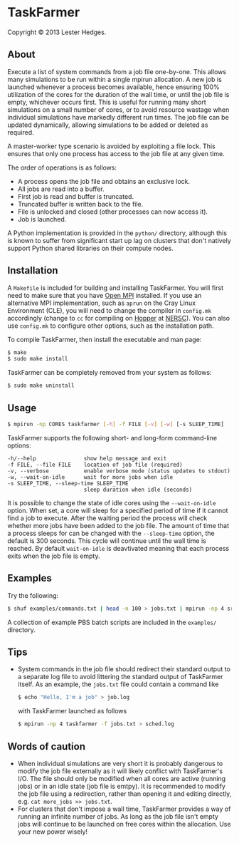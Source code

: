 # TaskFarmer

Copyright &copy; 2013 Lester Hedges.

## About
Execute a list of system commands from a job file one-by-one. This allows
many simulations to be run within a single mpirun allocation. A new job is
launched whenever a process becomes available, hence ensuring 100% utilization
of the cores for the duration of the wall time, or until the job file is
empty, whichever occurs first. This is useful for running many short
simulations on a small number of cores, or to avoid resource wastage when
individual simulations have markedly different run times. The job file can
be updated dynamically, allowing simulations to be added or deleted as
required.

A master-worker type scenario is avoided by exploiting a file lock. This
ensures that only one process has access to the job file at any given time.

The order of operations is as follows:

* A process opens the job file and obtains an exclusive lock.
* All jobs are read into a buffer.
* First job is read and buffer is truncated.
* Truncated buffer is written back to the file.
* File is unlocked and closed (other processes can now access it).
* Job is launched.

A Python implementation is provided in the `python/` directory, although this
is known to suffer from significant start up lag on clusters that don't
natively support Python shared libraries on their compute nodes.

## Installation
A `Makefile` is included for building and installing TaskFarmer. You will first
need to make sure that you have [Open MPI](http://www.open-mpi.org/) installed.
If you use an alternative MPI implementation, such as `aprun` on the Cray Linux
Environment (CLE), you will need to change the compiler in `config.mk`
accordingly (change to `cc` for compiling on
[Hopper](http://www.nersc.gov/users/computational-systems/hopper/) at
[NERSC](http://www.nersc.gov/)). You can also use `config.mk` to configure other
options, such as the installation path.

To compile TaskFarmer, then install the executable and man page:

```bash
$ make
$ sudo make install
```

TaskFarmer can be completely removed from your system as follows:

```bash
$ sudo make uninstall
```

## Usage
``` bash
$ mpirun -np CORES taskfarmer [-h] -f FILE [-v] [-w] [-s SLEEP_TIME]
```

TaskFarmer supports the following short- and long-form command-line
options:

	-h/--help               show help message and exit
	-f FILE, --file FILE    location of job file (required)
	-v, --verbose           enable verbose mode (status updates to stdout)
	-w, --wait-on-idle      wait for more jobs when idle
	-s SLEEP_TIME, --sleep-time SLEEP_TIME
	                        sleep duration when idle (seconds)

It is possible to change the state of idle cores using the `--wait-on-idle`
option. When set, a core will sleep for a specified period of time if it
cannot find a job to execute. After the waiting period the process will
check whether more jobs have been added to the job file. The amount of time
that a process sleeps for can be changed with the `--sleep-time` option, the
default is 300 seconds. This cycle will continue until the wall time is
reached. By default `wait-on-idle` is deavtivated meaning that each process
exits when the job file is empty.

## Examples
Try the following:

``` bash
$ shuf examples/commands.txt | head -n 100 > jobs.txt | mpirun -np 4 src/taskfarmer -f jobs.txt
```

A collection of example PBS batch scripts are included in the `examples/` directory.

## Tips
* System commands in the job file should redirect their standard output
  to a separate log file to avoid littering the standard output of TaskFarmer
  itself. As an example, the `jobs.txt` file could contain a command like

	``` bash
	$ echo "Hello, I'm a job" > job.log
	```

   with TaskFarmer launched as follows

	``` bash
	$ mpirun -np 4 taskfarmer -f jobs.txt > sched.log
	```

## Words of caution

* When individual simulations are very short it is probably dangerous to
  modify the job file externally as it will likely conflict with TaskFarmer's
  I/O. The file should only be modified when all cores are active (running jobs)
  or in an idle state (job file is emtpy). It is recommended to modify the job
  file using a redirection, rather than opening it and editing directly,
  e.g. `cat more_jobs >> jobs.txt`.
* For clusters that don't impose a wall time, TaskFarmer provides a way of
  running an infinite number of jobs. As long as the job file isn't empty jobs
  will continue to be launched on free cores within the allocation. Use your new
  power wisely!
